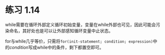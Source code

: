 # 练习 1.14

while需要在循环外部定义循环初始变量，变量在while外部也可见，因此可能会污染命名，其好处也是可以让外部感知循环变量中止状态。

for与while几乎等价，只需将`for(init-statement; condition; expression)`中的*condition*写成while中的条件，剩下都置空即可。
